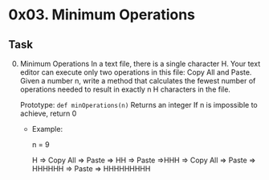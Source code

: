 # 0x03. Minimum Operations

## Task

0. Minimum Operations
   In a text file, there is a single character H. Your text editor can execute only two operations in this file: Copy All and Paste. Given a number n, write a method that calculates the fewest number of operations needed to result in exactly n H characters in the file.

    Prototype: `def minOperations(n)`
    Returns an integer
    If n is impossible to achieve, return 0


   * Example:

     n = 9

     H => Copy All => Paste => HH => Paste =>HHH => Copy All => Paste => HHHHHH => Paste => HHHHHHHHH
